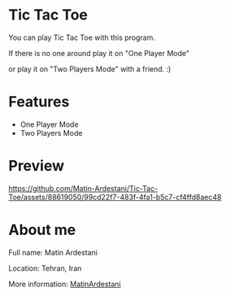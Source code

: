 # Tic Tac Toe
You can play Tic Tac Toe with this program.

If there is no one around play it on "One Player Mode"

or play it on "Two Players Mode" with a friend. :)

# Features
- One Player Mode
- Two Players Mode

# Preview
https://github.com/Matin-Ardestani/Tic-Tac-Toe/assets/88619050/99cd22f7-483f-4fa1-b5c7-cf4ffd8aec48


# About me
Full name: Matin Ardestani

Location: Tehran, Iran

More information: [MatinArdestani](https://bioly.io/MatinArdestani)
